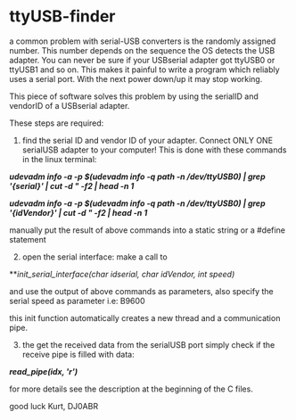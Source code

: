 # ttyUSB-finder
a common problem with serial-USB converters is the randomly assigned number.
This number depends on the sequence the OS detects the USB adapter.
You can never be sure if your USBserial adapter got ttyUSB0 or ttyUSB1 and so on.
This makes it painful to write a program which reliably uses a serial port. With the next power down/up it may stop working.

This piece of software solves this problem by using the serialID and vendorID of a USBserial adapter.

These steps are required:

1) find the serial ID and vendor ID of your adapter. 
Connect ONLY ONE serialUSB adapter to your computer!
This is done with these commands in the linux terminal:

***udevadm info -a -p  $(udevadm info -q path -n /dev/ttyUSB0) | grep '{serial}' | cut -d \" -f2 | head -n 1***

***udevadm info -a -p  $(udevadm info -q path -n /dev/ttyUSB0) | grep '{idVendor}' | cut -d \" -f2 | head -n 1***

manually put the result of above commands into a static string or a #define statement

2) open the serial interface:
make a call to  


***init_serial_interface(char *idserial, char *idVendor, int speed)***

and use the output of above commands as parameters, also specify the serial speed as parameter i.e: B9600

this init function automatically creates a new thread and a communication pipe.

3) the get the received data from the serialUSB port simply check if the receive pipe is filled with data:

***read_pipe(idx, 'r')***

for more details see the description at the beginning of the C files.

good luck
Kurt, DJ0ABR

